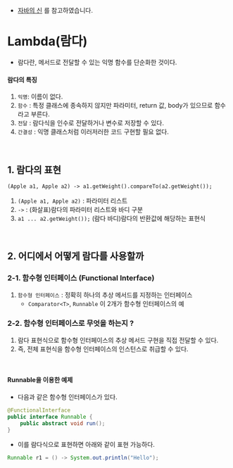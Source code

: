
- [자바의 신](http://www.yes24.com/Product/Goods/77125987) 를 참고하였습니다.
 
# Lambda(람다)
- 람다란, 메서드로 전달할 수 있는 익명 함수를 단순화한 것이다.

#### 람다의 특징
1. `익명`: 이름이 없다.
2. `함수` : 특정 클래스에 종속하지 않지만 파라미터, return 값, body가 있으므로 함수라고 부른다.
3. `전달` : 람다식을 인수로 전달하거나 변수로 저장할 수 있다.
4. `간결성` : 익명 클래스처럼 이러저러한 코드 구현할 필요 없다.

<br />

## 1. 람다의 표현
```markdown
(Apple a1, Apple a2) -> a1.getWeight().compareTo(a2.getWeight());
```
1. `(Apple a1, Apple a2)` : 파라미터 리스트
2. `->` : (화살표)람다의 파라미터 리스트와 바디 구분
3. `a1 ... a2.getWeight());`  (람다 바디)람다의 반환값에 해당하는 표현식

<br />

## 2. 어디에서 어떻게 람다를 사용할까

### 2-1. 함수형 인터페이스 (Functional Interface)
1. `함수형 인터페이스` : 정확히 하나의 추상 메서드를 지정하는 인터페이스
   - `Comparator<T>`, `Runnable` 이 2개가 함수형 인터페이스의 예

### 2-2. 함수형 인터페이스로 무엇을 하는지 ?
1. 람다 표현식으로 함수형 인터페이스의 추상 메서드 구현을 직접 전달할 수 있다.
2. 즉, 전체 표현식을 함수형 인터페이스의 인스턴스로 취급할 수 있다.

<br />

#### Runnable을 이용한 예제
- 다음과 같은 함수형 인터페이스가 있다.
```java
@FunctionalInterface
public interface Runnable {
    public abstract void run();
}
```

- 이를 람다식으로 표현하면 아래와 같이 표현 가능하다.
```java
Runnable r1 = () -> System.out.println("Hello");
```

<br />





